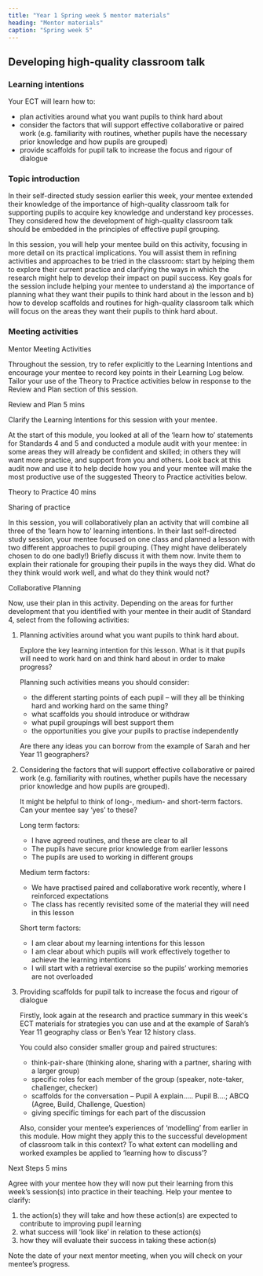 ```yaml
---
title: "Year 1 Spring week 5 mentor materials"
heading: "Mentor materials"
caption: "Spring week 5"
---
```


## Developing high-quality classroom talk

### Learning intentions

Your ECT will learn how to:

- plan activities around what you want pupils to think hard about
- consider the factors that will support effective collaborative or paired work (e.g. familiarity with routines, whether pupils have the necessary prior knowledge and how pupils are grouped)
- provide scaffolds for pupil talk to increase the focus and rigour of dialogue

### Topic introduction

In their self-directed study session earlier this week, your mentee extended their knowledge of the importance of high-quality classroom talk for supporting pupils to acquire key knowledge and understand key processes. They considered how the development of high-quality classroom talk should be embedded in the principles of effective pupil grouping.

In this session, you will help your mentee build on this activity, focusing in more detail on its practical implications. You will assist them in refining activities and approaches to be tried in the classroom: start by helping them to explore their current practice and clarifying the ways in which the research might help to develop their impact on pupil success. Key goals for the session include helping your mentee to understand a) the importance of planning what they want their pupils to think hard about in the lesson and b) how to develop scaffolds and routines for high-quality classroom talk which will focus on the areas they want their pupils to think hard about.

### Meeting activities

Mentor Meeting Activities

Throughout the session, try to refer explicitly to the Learning Intentions and encourage your mentee to record key points in their Learning Log below. Tailor your use of the Theory to Practice activities below in response to the Review and Plan section of this session.

Review and Plan 5 mins

Clarify the Learning Intentions for this session with your mentee.

At the start of this module, you looked at all of the ‘learn how to’ statements for Standards 4 and 5 and conducted a module audit with your mentee: in some areas they will already be confident and skilled; in others they will want more practice, and support from you and others. Look back at this audit now and use it to help decide how you and your mentee will make the most productive use of the suggested Theory to Practice activities below.

Theory to Practice 40 mins

Sharing of practice

In this session, you will collaboratively plan an activity that will combine all three of the ‘learn how to’ learning intentions. In their last self-directed study session, your mentee focused on one class and planned a lesson with two different approaches to pupil grouping. (They might have deliberately chosen to do one badly!) Briefly discuss it with them now. Invite them to explain their rationale for grouping their pupils in the ways they did. What do they think would work well, and what do they think would not?

Collaborative Planning

Now, use their plan in this activity. Depending on the areas for further development that you identified with your mentee in their audit of Standard 4, select from the following activities:

1. Planning activities around what you want pupils to think hard about.

   Explore the key learning intention for this lesson. What is it that pupils will need to work hard on and think hard about in order to make progress?

   Planning such activities means you should consider:

   - the different starting points of each pupil – will they all be thinking hard and working hard on the same thing?
   - what scaffolds you should introduce or withdraw
   - what pupil groupings will best support them
   - the opportunities you give your pupils to practise independently

   Are there any ideas you can borrow from the example of Sarah and her Year 11 geographers?

2. Considering the factors that will support effective collaborative or paired work (e.g. familiarity with routines, whether pupils have the necessary prior knowledge and how pupils are grouped).

   It might be helpful to think of long-, medium- and short-term factors. Can your mentee say ‘yes’ to these?

   Long term factors:

   - I have agreed routines, and these are clear to all
   - The pupils have secure prior knowledge from earlier lessons
   - The pupils are used to working in different groups

   Medium term factors:

   - We have practised paired and collaborative work recently, where I reinforced expectations
   - The class has recently revisited some of the material they will need in this lesson

   Short term factors:

   - I am clear about my learning intentions for this lesson
   - I am clear about which pupils will work effectively together to achieve the learning intentions
   - I will start with a retrieval exercise so the pupils’ working memories are not overloaded

3. Providing scaffolds for pupil talk to increase the focus and rigour of dialogue

   Firstly, look again at the research and practice summary in this week's ECT materials for strategies you can use and at the example of Sarah’s Year 11 geography class or Ben’s Year 12 history class.

   You could also consider smaller group and paired structures:

   - think-pair-share (thinking alone, sharing with a partner, sharing with a larger group)
   - specific roles for each member of the group (speaker, note-taker, challenger, checker)
   - scaffolds for the conversation – Pupil A explain..... Pupil B....; ABCQ (Agree, Build, Challenge, Question)
   - giving specific timings for each part of the discussion

   Also, consider your mentee’s experiences of ‘modelling’ from earlier in this module. How might they apply this to the successful development of classroom talk in this context? To what extent can modelling and worked examples be applied to ‘learning how to discuss’?

Next Steps 5 mins

Agree with your mentee how they will now put their learning from this week’s session(s) into practice in their teaching. Help your mentee to clarify:

1. the action(s) they will take and how these action(s) are expected to contribute to improving pupil learning
2. what success will ‘look like’ in relation to these action(s)
3. how they will evaluate their success in taking these action(s)

Note the date of your next mentor meeting, when you will check on your mentee’s progress.
